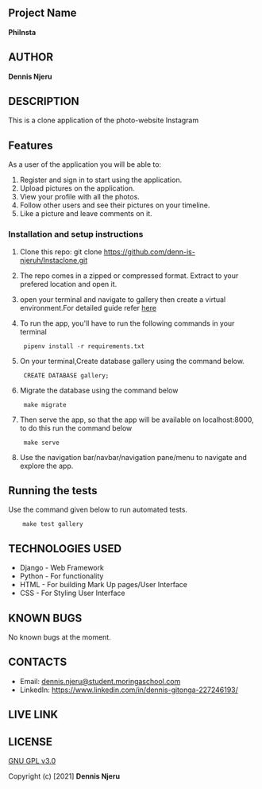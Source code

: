 ## Project Name
**PhiInsta**

## AUTHOR 
**Dennis Njeru**


## DESCRIPTION 
This is a clone application of the photo-website Instagram

## Features
As a user of the application you will be able to:
1. Register and sign in to start using the application.
2. Upload pictures on the application.
3. View your profile with all the photos.
4. Follow other users and see their pictures on your timeline.
5. Like a picture and leave comments on it.


### Installation and setup instructions
1. Clone this repo: git clone https://github.com/denn-is-njeruh/Instaclone.git
2. The repo comes in a zipped or compressed format. Extract to your prefered location and open it.
3. open your terminal and navigate to gallery then create a virtual environment.For detailed guide refer  [here](https://realpython.com/pipenv-guide/)
3. To run the app, you'll have to run the following commands in your terminal

        pipenv install -r requirements.txt

4. On your terminal,Create database gallery using the command below.

        CREATE DATABASE gallery;

5. Migrate the database using the command below

        make migrate

6. Then serve the app, so that the app will be available on localhost:8000, to do this run the command below

        make serve
7. Use the navigation bar/navbar/navigation pane/menu to navigate and explore the app.


## Running the tests
Use the command given below to run automated tests.

        make test gallery


## TECHNOLOGIES USED 
* Django - Web Framework
* Python - For functionality
* HTML - For building Mark Up pages/User Interface
* CSS - For Styling User Interface


## KNOWN BUGS
No known bugs at the moment.


## CONTACTS
* Email: dennis.njeru@student.moringaschool.com 
* LinkedIn: https://www.linkedin.com/in/dennis-gitonga-227246193/

## LIVE LINK



## LICENSE 
[GNU GPL v3.0](./LICENSE)


Copyright (c) [2021] **Dennis Njeru**
